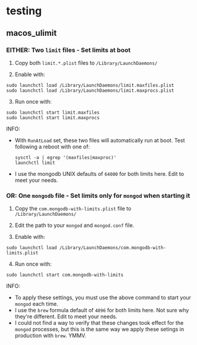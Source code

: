 # testing

## macos_ulimit

### EITHER: Two `limit` files - Set limits at boot

1. Copy both `limit.*.plist` files to `/Library/LaunchDaemons/`

2. Enable with:

```
sudo launchctl load /Library/LaunchDaemons/limit.maxfiles.plist
sudo launchctl load /Library/LaunchDaemons/limit.maxprocs.plist
```

3. Run once with:

```
sudo launchctl start limit.maxfiles
sudo launchctl start limit.maxprocs
```

INFO:
- With `RunAtLoad` set, these two files will automatically run at boot. Test following a reboot with one of:

  ```
  sysctl -a | egrep '(maxfiles|maxproc)'
  launchctl limit
  ```

- I use the mongodb UNIX defaults of `64000` for both limits here. Edit to meet your needs.


### OR: One `mongodb` file - Set limits only for `mongod` when starting it

1. Copy the `com.mongodb-with-limits.plist` file to `/Library/LaunchDaemons/`

2. Edit the path to your `mongod` and `mongod.conf` file.

3. Enable with:

```
sudo launchctl load /Library/LaunchDaemons/com.mongodb-with-limits.plist
```

4. Run once with:

```
sudo launchctl start com.mongodb-with-limits
```

INFO:
- To apply these settings, you must use the above command to start your `mongod` each time. 
- I use the `brew` formula default of `4096` for both limits here. Not sure why they're different. Edit to meet your needs.
- I could not find a way to verify that these changes took effect for the `mongod` processes, but this is the same way we apply these setings in production with `brew`. YMMV.
